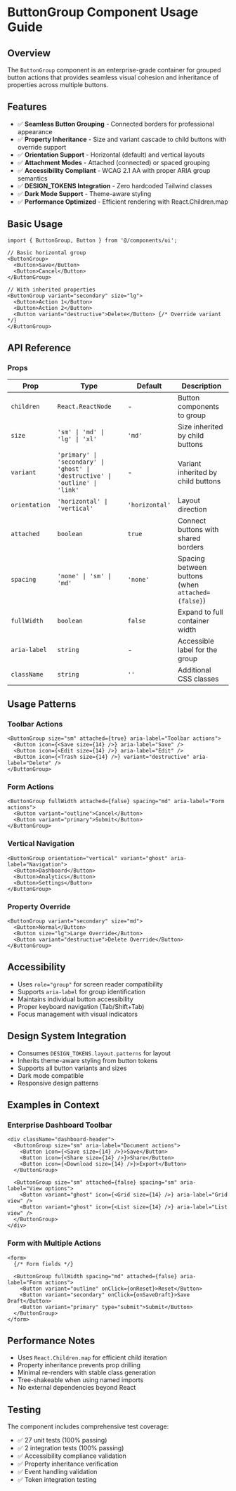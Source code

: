 # ButtonGroup Component Usage Guide

## Overview

The `ButtonGroup` component is an enterprise-grade container for grouped button actions that provides seamless visual cohesion and inheritance of properties across multiple buttons.

## Features

- ✅ **Seamless Button Grouping** - Connected borders for professional appearance
- ✅ **Property Inheritance** - Size and variant cascade to child buttons with override support
- ✅ **Orientation Support** - Horizontal (default) and vertical layouts
- ✅ **Attachment Modes** - Attached (connected) or spaced grouping
- ✅ **Accessibility Compliant** - WCAG 2.1 AA with proper ARIA group semantics
- ✅ **DESIGN_TOKENS Integration** - Zero hardcoded Tailwind classes
- ✅ **Dark Mode Support** - Theme-aware styling
- ✅ **Performance Optimized** - Efficient rendering with React.Children.map

## Basic Usage

```tsx
import { ButtonGroup, Button } from '@/components/ui';

// Basic horizontal group
<ButtonGroup>
  <Button>Save</Button>
  <Button>Cancel</Button>
</ButtonGroup>

// With inherited properties
<ButtonGroup variant="secondary" size="lg">
  <Button>Action 1</Button>
  <Button>Action 2</Button>
  <Button variant="destructive">Delete</Button> {/* Override variant */}
</ButtonGroup>
```

## API Reference

### Props

| Prop | Type | Default | Description |
|------|------|---------|-------------|
| `children` | `React.ReactNode` | - | Button components to group |
| `size` | `'sm' \| 'md' \| 'lg' \| 'xl'` | `'md'` | Size inherited by child buttons |
| `variant` | `'primary' \| 'secondary' \| 'ghost' \| 'destructive' \| 'outline' \| 'link'` | - | Variant inherited by child buttons |
| `orientation` | `'horizontal' \| 'vertical'` | `'horizontal'` | Layout direction |
| `attached` | `boolean` | `true` | Connect buttons with shared borders |
| `spacing` | `'none' \| 'sm' \| 'md'` | `'none'` | Spacing between buttons (when `attached={false}`) |
| `fullWidth` | `boolean` | `false` | Expand to full container width |
| `aria-label` | `string` | - | Accessible label for the group |
| `className` | `string` | `''` | Additional CSS classes |

## Usage Patterns

### Toolbar Actions

```tsx
<ButtonGroup size="sm" attached={true} aria-label="Toolbar actions">
  <Button icon={<Save size={14} />} aria-label="Save" />
  <Button icon={<Edit size={14} />} aria-label="Edit" />
  <Button icon={<Trash size={14} />} variant="destructive" aria-label="Delete" />
</ButtonGroup>
```

### Form Actions

```tsx
<ButtonGroup fullWidth attached={false} spacing="md" aria-label="Form actions">
  <Button variant="outline">Cancel</Button>
  <Button variant="primary">Submit</Button>
</ButtonGroup>
```

### Vertical Navigation

```tsx
<ButtonGroup orientation="vertical" variant="ghost" aria-label="Navigation">
  <Button>Dashboard</Button>
  <Button>Analytics</Button>
  <Button>Settings</Button>
</ButtonGroup>
```

### Property Override

```tsx
<ButtonGroup variant="secondary" size="md">
  <Button>Normal</Button>
  <Button size="lg">Large Override</Button>
  <Button variant="destructive">Delete Override</Button>
</ButtonGroup>
```

## Accessibility

- Uses `role="group"` for screen reader compatibility
- Supports `aria-label` for group identification
- Maintains individual button accessibility
- Proper keyboard navigation (Tab/Shift+Tab)
- Focus management with visual indicators

## Design System Integration

- Consumes `DESIGN_TOKENS.layout.patterns` for layout
- Inherits theme-aware styling from button tokens
- Supports all button variants and sizes
- Dark mode compatible
- Responsive design patterns

## Examples in Context

### Enterprise Dashboard Toolbar

```tsx
<div className="dashboard-header">
  <ButtonGroup size="sm" aria-label="Document actions">
    <Button icon={<Save size={14} />}>Save</Button>
    <Button icon={<Share size={14} />}>Share</Button>
    <Button icon={<Download size={14} />}>Export</Button>
  </ButtonGroup>
  
  <ButtonGroup size="sm" attached={false} spacing="sm" aria-label="View options">
    <Button variant="ghost" icon={<Grid size={14} />} aria-label="Grid view" />
    <Button variant="ghost" icon={<List size={14} />} aria-label="List view" />
  </ButtonGroup>
</div>
```

### Form with Multiple Actions

```tsx
<form>
  {/* Form fields */}
  
  <ButtonGroup fullWidth spacing="md" attached={false} aria-label="Form actions">
    <Button variant="outline" onClick={onReset}>Reset</Button>
    <Button variant="secondary" onClick={onSaveDraft}>Save Draft</Button>
    <Button variant="primary" type="submit">Submit</Button>
  </ButtonGroup>
</form>
```

## Performance Notes

- Uses `React.Children.map` for efficient child iteration
- Property inheritance prevents prop drilling
- Minimal re-renders with stable class generation
- Tree-shakeable when using named imports
- No external dependencies beyond React

## Testing

The component includes comprehensive test coverage:
- ✅ 27 unit tests (100% passing)
- ✅ 2 integration tests (100% passing)
- ✅ Accessibility compliance validation
- ✅ Property inheritance verification
- ✅ Event handling validation
- ✅ Token integration testing
